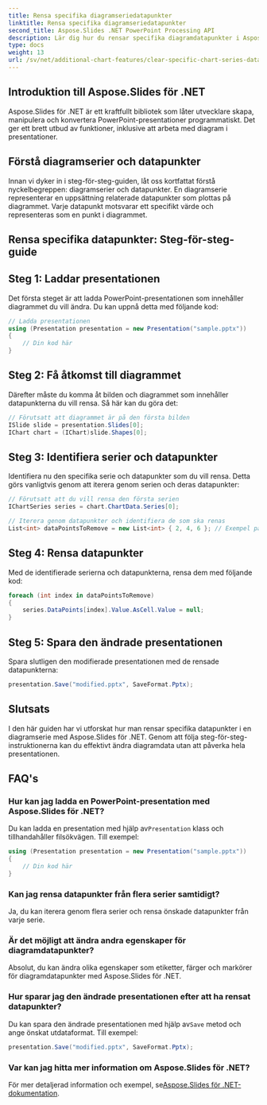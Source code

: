 ```yaml
---
title: Rensa specifika diagramseriedatapunkter
linktitle: Rensa specifika diagramseriedatapunkter
second_title: Aspose.Slides .NET PowerPoint Processing API
description: Lär dig hur du rensar specifika diagramdatapunkter i Aspose.Slides för .NET. Steg-för-steg guide med källkod ingår.
type: docs
weight: 13
url: /sv/net/additional-chart-features/clear-specific-chart-series-data-points-data/
---
```


## Introduktion till Aspose.Slides för .NET

Aspose.Slides för .NET är ett kraftfullt bibliotek som låter utvecklare skapa, manipulera och konvertera PowerPoint-presentationer programmatiskt. Det ger ett brett utbud av funktioner, inklusive att arbeta med diagram i presentationer.

## Förstå diagramserier och datapunkter

Innan vi dyker in i steg-för-steg-guiden, låt oss kortfattat förstå nyckelbegreppen: diagramserier och datapunkter. En diagramserie representerar en uppsättning relaterade datapunkter som plottas på diagrammet. Varje datapunkt motsvarar ett specifikt värde och representeras som en punkt i diagrammet.

## Rensa specifika datapunkter: Steg-för-steg-guide

## Steg 1: Laddar presentationen

Det första steget är att ladda PowerPoint-presentationen som innehåller diagrammet du vill ändra. Du kan uppnå detta med följande kod:

```csharp
// Ladda presentationen
using (Presentation presentation = new Presentation("sample.pptx"))
{
    // Din kod här
}
```

## Steg 2: Få åtkomst till diagrammet

Därefter måste du komma åt bilden och diagrammet som innehåller datapunkterna du vill rensa. Så här kan du göra det:

```csharp
// Förutsatt att diagrammet är på den första bilden
ISlide slide = presentation.Slides[0];
IChart chart = (IChart)slide.Shapes[0];
```

## Steg 3: Identifiera serier och datapunkter

Identifiera nu den specifika serie och datapunkter som du vill rensa. Detta görs vanligtvis genom att iterera genom serien och deras datapunkter:

```csharp
// Förutsatt att du vill rensa den första serien
IChartSeries series = chart.ChartData.Series[0];

// Iterera genom datapunkter och identifiera de som ska renas
List<int> dataPointsToRemove = new List<int> { 2, 4, 6 }; // Exempel på datapunktsindex
```

## Steg 4: Rensa datapunkter

Med de identifierade serierna och datapunkterna, rensa dem med följande kod:

```csharp
foreach (int index in dataPointsToRemove)
{
    series.DataPoints[index].Value.AsCell.Value = null;
}
```

## Steg 5: Spara den ändrade presentationen

Spara slutligen den modifierade presentationen med de rensade datapunkterna:

```csharp
presentation.Save("modified.pptx", SaveFormat.Pptx);
```

## Slutsats

I den här guiden har vi utforskat hur man rensar specifika datapunkter i en diagramserie med Aspose.Slides för .NET. Genom att följa steg-för-steg-instruktionerna kan du effektivt ändra diagramdata utan att påverka hela presentationen.

## FAQ's

### Hur kan jag ladda en PowerPoint-presentation med Aspose.Slides för .NET?

 Du kan ladda en presentation med hjälp av`Presentation` klass och tillhandahåller filsökvägen. Till exempel:
```csharp
using (Presentation presentation = new Presentation("sample.pptx"))
{
    // Din kod här
}
```

### Kan jag rensa datapunkter från flera serier samtidigt?

Ja, du kan iterera genom flera serier och rensa önskade datapunkter från varje serie.

### Är det möjligt att ändra andra egenskaper för diagramdatapunkter?

Absolut, du kan ändra olika egenskaper som etiketter, färger och markörer för diagramdatapunkter med Aspose.Slides för .NET.

### Hur sparar jag den ändrade presentationen efter att ha rensat datapunkter?

 Du kan spara den ändrade presentationen med hjälp av`Save` metod och ange önskat utdataformat. Till exempel:
```csharp
presentation.Save("modified.pptx", SaveFormat.Pptx);
```

### Var kan jag hitta mer information om Aspose.Slides för .NET?

 För mer detaljerad information och exempel, se[Aspose.Slides för .NET-dokumentation](https://reference.aspose.com/slides/net/).